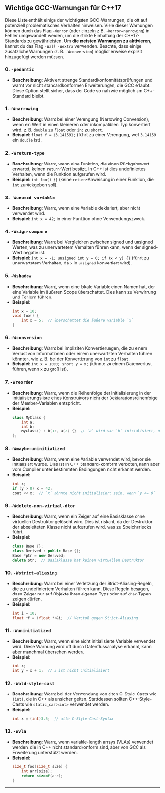 ## Wichtige GCC-Warnungen für C++17

Diese Liste enthält einige der wichtigsten GCC-Warnungen, die oft auf potenziell problematisches Verhalten hinweisen. Viele dieser Warnungen können durch das Flag `-Werror` (oder einzeln z.B. `-Werror=narrowing`) in Fehler umgewandelt werden, um die strikte Einhaltung der C++17-Standards zu gewährleisten. Um **die meisten Warnungen zu aktivieren**, kannst du das Flag `-Wall -Wextra` verwenden. Beachte, dass einige zusätzliche Warnungen (z. B. `-Wconversion`) möglicherweise explizit hinzugefügt werden müssen.

### 0. `-pedantic`
   - **Beschreibung**: Aktiviert strenge Standardkonformitätsprüfungen und warnt vor nicht standardkonformen Erweiterungen, die GCC erlaubt. Diese Option stellt sicher, dass der Code so nah wie möglich am C++-Standard bleibt.

### 1. `-Wnarrowing`
   - **Beschreibung**: Warnt bei einer Verengung (Narrowing Conversion), wenn ein Wert in einen kleineren oder inkompatiblen Typ konvertiert wird, z. B. `double` zu `float` oder `int` zu `short`.
   - **Beispiel**: `float f = {3.14159};` (führt zu einer Verengung, weil `3.14159` ein `double` ist).

### 2. `-Wreturn-type`
   - **Beschreibung**: Warnt, wenn eine Funktion, die einen Rückgabewert erwartet, keinen `return`-Wert besitzt. In C++ ist dies undefiniertes Verhalten, wenn die Funktion aufgerufen wird.
   - **Beispiel**: `int foo() {}` (keine `return`-Anweisung in einer Funktion, die `int` zurückgeben soll).

### 3. `-Wunused-variable`
   - **Beschreibung**: Warnt, wenn eine Variable deklariert, aber nicht verwendet wird.
   - **Beispiel**: `int x = 42;` in einer Funktion ohne Verwendungszweck.

### 4. `-Wsign-compare`
   - **Beschreibung**: Warnt bei Vergleichen zwischen signed und unsigned Werten, was zu unerwartetem Verhalten führen kann, wenn der signed-Wert negativ ist.
   - **Beispiel**: `int x = -1; unsigned int y = 0; if (x < y) {}` (führt zu unerwartetem Verhalten, da `x` in `unsigned` konvertiert wird).

### 5. `-Wshadow`
   - **Beschreibung**: Warnt, wenn eine lokale Variable einen Namen hat, der eine Variable im äußeren Scope überschattet. Dies kann zu Verwirrung und Fehlern führen.
   - **Beispiel**:
     ```cpp
     int x = 10;
     void foo() {
         int x = 5;  // überschattet die äußere Variable `x`
     }
     ```

### 6. `-Wconversion`
   - **Beschreibung**: Warnt bei impliziten Konvertierungen, die zu einem Verlust von Informationen oder einem unerwarteten Verhalten führen könnten, wie z. B. bei der Konvertierung von `int` zu `float`.
   - **Beispiel**: `int x = 1000; short y = x;` (könnte zu einem Datenverlust führen, wenn `x` zu groß ist).

### 7. `-Wreorder`
   - **Beschreibung**: Warnt, wenn die Reihenfolge der Initialisierung in der Initialisierungsliste eines Konstruktors nicht der Deklarationsreihenfolge der Member-Variablen entspricht.
   - **Beispiel**:
     ```cpp
     class MyClass {
         int a;
         int b;
         MyClass() : b(1), a(2) {}  // `a` wird vor `b` initialisiert, obwohl es nach `b` in der Liste steht
     };
     ```

### 8. `-Wmaybe-uninitialized`
   - **Beschreibung**: Warnt, wenn eine Variable verwendet wird, bevor sie initialisiert wurde. Dies ist in C++ Standard-konform verboten, kann aber vom Compiler unter bestimmten Bedingungen nicht erkannt werden.
   - **Beispiel**:
     ```cpp
     int x;
     if (y > 0) x = 42;
     cout << x;  // `x` könnte nicht initialisiert sein, wenn `y <= 0`
     ```

### 9. `-Wdelete-non-virtual-dtor`
   - **Beschreibung**: Warnt, wenn ein Zeiger auf eine Basisklasse ohne virtuellen Destruktor gelöscht wird. Dies ist riskant, da der Destruktor der abgeleiteten Klasse nicht aufgerufen wird, was zu Speicherlecks führt.
   - **Beispiel**:
     ```cpp
     class Base {};
     class Derived : public Base {};
     Base *ptr = new Derived;
     delete ptr;  // Basisklasse hat keinen virtuellen Destruktor
     ```

### 10. `-Wstrict-aliasing`
   - **Beschreibung**: Warnt bei einer Verletzung der Strict-Aliasing-Regeln, die zu undefiniertem Verhalten führen kann. Diese Regeln besagen, dass Zeiger nur auf Objekte ihres eigenen Typs oder auf `char`-Typen zeigen dürfen.
   - **Beispiel**:
     ```cpp
     int i = 10;
     float *f = (float *)&i;  // Verstoß gegen Strict-Aliasing
     ```

### 11. `-Wuninitialized`
   - **Beschreibung**: Warnt, wenn eine nicht initialisierte Variable verwendet wird. Diese Warnung wird oft durch Datenflussanalyse erkannt, kann aber manchmal übersehen werden.
   - **Beispiel**:
     ```cpp
     int x;
     int y = x + 1;  // x ist nicht initialisiert
     ```

### 12. `-Wold-style-cast`
   - **Beschreibung**: Warnt bei der Verwendung von alten C-Style-Casts wie `(int)`, die in C++ als unsicher gelten. Stattdessen sollten C++-Style-Casts wie `static_cast<int>` verwendet werden.
   - **Beispiel**:
     ```cpp
     int x = (int)3.5;  // alte C-Style-Cast-Syntax
     ```
     
### 13. `-Wvla`
   - **Beschreibung**: Warnt, wenn variable-length arrays (VLAs) verwendet werden, die in C++ nicht standardkonform sind, aber von GCC als Erweiterung unterstützt werden.
   - **Beispiel**:
     ```cpp
     size_t foo(size_t size) {
         int arr[size];
         return sizeof(arr);
     }
     ```

---
